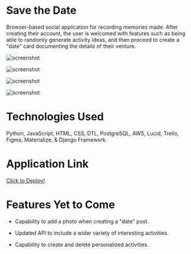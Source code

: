 # Save the Date 

 Browser-based social application for recording memories made. After creating their account, the user is welcomed with features such as being able to randomly generate activity ideas, and then proceed to create a "date" card documenting the details of their venture.

 
![screenshot]()

![screenshot]()

![screenshot]()

![screenshot]()

# Technologies Used

Python, JavaScript, HTML, CSS, DTL, PostgreSQL, AWS, Lucid, Trello, Figma, Materialize, & Django Framework. 

# Application Link 

[Click to Deploy!](https://savethe-date.herokuapp.com/)

# Features Yet to Come

- Capability to add a photo when creating a "date" post.

- Updated API to include a wider variety of interesting activities.

- Capability to create and delete personalized activities. 
